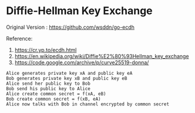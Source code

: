 Diffie-Hellman Key Exchange
===

Original Version : https://github.com/wsddn/go-ecdh

Reference:
1. https://cr.yp.to/ecdh.html
2. https://en.wikipedia.org/wiki/Diffie%E2%80%93Hellman_key_exchange
3. https://code.google.com/archive/p/curve25519-donna/


```
Alice generates private key xA and public key eA
Bob generates private key xB and public key eB  
Alice send her public key to Bob
Bob send his public key to Alice
Alice create common secret = f(xA, eB)
Bob create common secret = f(xB, eA)
Alice now talks with Bob in channel encrypted by common secret
```